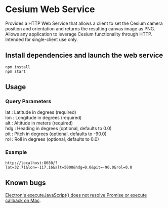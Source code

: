 # Cesium Web Service

Provides a HTTP Web Service that allows a client to set the Cesium camera position and orientation and returns the resulting canvas image as PNG. Allows any application to leverage Cesium functionality through HTTP. Intended for single-client use only.

## Install dependencies and launch the web service
```shell
npm install
npm start
```

## Usage
### Query Parameters
lat : Latitude in degrees (required)  
lon : Longitude in degrees (required)  
alt : Altitude in meters (required)  
hdg : Heading in degrees (optional, defaults to 0.0)  
pit : Pitch in degrees (optional, defaults to -90.0)  
rol : Roll in degrees (optional, defaults to 0.0)  

### Example
```
http://localhost:8080/?lat=32.71&lon=-117.16&alt=5000&hdg=0.0&pit=-90.0&rol=0.0
```

## Known bugs
[Electron's executeJavaScript() does not resolve Promise or execute callback on Mac](https://github.com/electron/electron/issues/9073).
